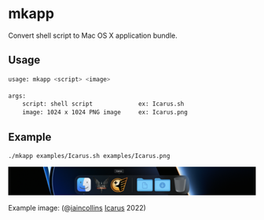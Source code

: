 # mkapp

Convert shell script to Mac OS X application bundle.

## Usage

```sh
usage: mkapp <script> <image>

args:
    script: shell script             ex: Icarus.sh
    image: 1024 x 1024 PNG image     ex: Icarus.png
```

## Example

```sh
./mkapp examples/Icarus.sh examples/Icarus.png
```
![dock](https://github.com/josephbharrison/mkapp/blob/main/examples/dock.png?raw=true)

Example image: (@[iaincollins](https://github.com/iaincollins) [Icarus](https://github.com/iaincollins/icarus) 2022)
